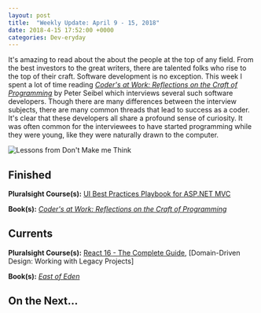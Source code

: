 ```yaml
---
layout: post
title:  "Weekly Update: April 9 - 15, 2018"
date: 2018-4-15 17:52:00 +0000
categories: Dev-eryday
---
```


It's amazing to read about the about the people at the top of any field. From the best investors to the great writers, there are talented folks who rise to the top of their craft. Software development is no exception. This week I spent a lot of time reading *[Coder's at Work: Reflections on the Craft of Programming][wo]* by Peter Seibel which interviews several such software developers. Though there are many differences between the interview subjects, there are many common threads that lead to success as a coder. It's clear that these developers all share a profound sense of curiosity. It was often common for the interviewees to have started programming while they were young, like they were naturally drawn to the computer.

![Lessons from Don't Make me Think](https://farm1.staticflickr.com/867/40410975815_99a34bde2f.jpg)



## Finished

**Pluralsight Course(s):**  [UI Best Practices Playbook for ASP.NET MVC][ui]

**Book(s):** *[Coder's at Work: Reflections on the Craft of Programming][wo]*

## Currents

**Pluralsight Course(s):** [React 16 - The Complete Guide][re], [Domain-Driven Design: Working with Legacy Projects]

**Book(s):** *[East of Eden][eden]*

## On the Next...



[eden]: https://www.amazon.com/East-Penguin-Twentieth-Century-Classics/dp/0140186395/
[re]: https://www.udemy.com/react-the-complete-guide-incl-redux/
[core]: https://app.pluralsight.com/library/courses/aspdotnetcore-implementing-securing-api/table-of-contents
[secure]: https://app.pluralsight.com/library/courses/asp-dotnet-core-oauth2-openid-connect-securing/table-of-contents
[core2]: https://app.pluralsight.com/library/courses/asp-dot-net-core-oauth/table-of-contents
[act]: https://www.manning.com/books/asp-dot-net-core-in-action
[msdn]: https://docs.microsoft.com/en-us/aspnet/core/
[coredi]: https://docs.microsoft.com/en-us/aspnet/core/fundamentals/dependency-injection#using-framework-provided-services
[es6]: https://app.pluralsight.com/library/courses/es6-the-right-parts/table-of-contents
[awe]: https://github.com/thangchung/awesome-dotnet-core
[is4]: http://docs.identityserver.io/en/release/
[ddd]: https://app.pluralsight.com/library/courses/domain-driven-design-legacy-projects/table-of-contents
[think]: https://www.amazon.com/gp/product/0321965515/
[ui]: https://app.pluralsight.com/library/courses/aspdotnet-mvc-ui-best-practices-playbook/table-of-contents
[wo]: https://www.amazon.com/Coders-Work-Reflections-Craft-Programming/dp/1430219483/